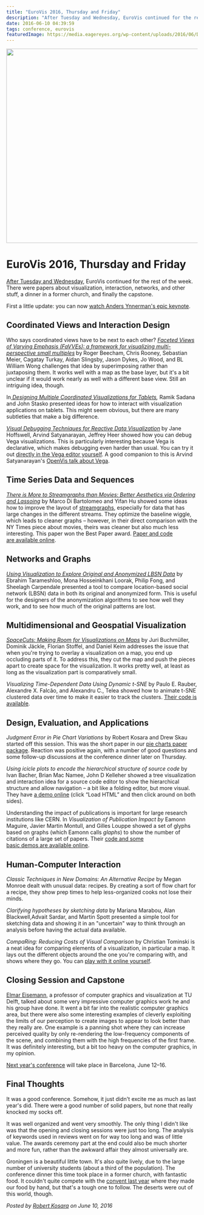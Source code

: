 ```yaml
---
title: "EuroVis 2016, Thursday and Friday"
description: "After Tuesday and Wednesday, EuroVis continued for the rest of the week. There were papers about visualization, interaction, networks, and other stuff, a dinner in a former church, and finally the capstone."
date: 2016-06-10 04:39:59
tags: conference, eurovis
featuredImage: https://media.eagereyes.org/wp-content/uploads/2016/06/DSCF2799.jpg
---
```


<p align="center"><img src="https://media.eagereyes.org/wp-content/uploads/2016/06/DSCF2799.jpg" width="825" height="510" /></p>

# EuroVis 2016, Thursday and Friday

<a href="https://eagereyes.org/blog/2016/eurovis-2016-tuesday-and-wednesday">After Tuesday and Wednesday</a>, EuroVis continued for the rest of the week. There were papers about visualization, interaction, networks, and other stuff, a dinner in a former church, and finally the capstone. 

<b></b>First a little update: you can now <a href="https://vimeo.com/groups/383543/videos/169967499">watch Anders Ynnerman's epic keynote</a>.

## Coordinated Views and Interaction Design

Who says coordinated views have to be next to each other? <a href="http://www.gicentre.net/favves"><i>Faceted Views of Varying Emphasis (FaVVEs): a framework for visualizing multi-perspective small multiples</i></a><b> </b>by<b> </b>Roger Beecham, Chris Rooney, Sebastian Meier, Cagatay Turkay, Aidan Slingsby, Jason Dykes, Jo Wood, and BL William Wong challenges that idea by superimposing rather than juxtaposing them. It works well with a map as the base layer, but it's a bit unclear if it would work nearly as well with a different base view. Still an intriguing idea, though.

<i></i>In<i><a href="http://www.cc.gatech.edu/gvu/ii/touch/"> Designing Multiple Coordinated Visualizations for Tablets</a>,</i> Ramik Sadana and John Stasko presented ideas for how to interact with visualization applications on tablets. This might seem obvious, but there are many subtleties that make a big difference.

<a href="https://idl.cs.washington.edu/papers/vega-debugging"><i>Visual Debugging Techniques for Reactive Data Visualization</i></a><b> </b>by Jane Hoffswell, Arvind Satyanarayan, Jeffrey Heer showed how you can debug Vega visualizations. This is particularly interesting because Vega is declarative, which makes debugging even harder than usual. You can try it out <a href="http://vega.github.io/vega-editor">directly in the Vega editor yourself</a>. A good companion to this is Arvind Satyanarayan's <a href="https://youtu.be/Y8Fp9z-9DWc">OpenVis talk about Vega</a>.

## <b>Time Series Data and Sequences</b>

<i></i><a href="http://yifanhu.net/PUB/StreamGraph.pdf"><i>There is More to Streamgraphs than Movies: Better Aesthetics via Ordering and Lassoing</i></a> by Marco Di Bartolomeo and Yifan Hu showed some ideas how to improve the layout of <a href="http://leebyron.com/streamgraph/">streamgraphs</a>, especially for data that has large changes in the different streams. They optimize the baseline wiggle, which leads to cleaner graphs – however, in their direct comparison with the NY Times piece about movies, theirs was cleaner but also much less interesting. This paper won the Best Paper award. <a href="https://streamgraphs.github.io/index.html">Paper and code are available online</a>.

## <b>Networks and Graphs</b>

<a href="http://innovis.cpsc.ucalgary.ca/Publications/_GSUViz2016"><i>Using Visualization to Explore Original and Anonymized LBSN Data</i></a> by<b> </b>Ebrahim Tarameshloo, Mona Hosseinkhani Loorak, Philip Fong, and Sheelagh Carpendale presented a tool to compare location-based social network (LBSN) data in both its original and anonymized form. This is useful for the designers of the anonymization algorithms to see how well they work, and to see how much of the original patterns are lost.

## <b>Multidimensional and Geospatial Visualization</b>

<a href="https://bib.dbvis.de/publications/details/668"><i>SpaceCuts: Making Room for Visualizations on Maps</i></a> by Juri Buchmüller, Dominik Jäckle, Florian Stoffel, and Daniel Keim addresses the issue that when you're trying to overlay a visualization on a map, you end up occluding parts of it. To address this, they cut the map and push the pieces apart to create space for the visualization. It works pretty well, at least as long as the visualization part is comparatively small.

<i>Visualizing Time-Dependent Data Using Dynamic t-SNE</i> by Paulo E. Rauber, Alexandre X. Falcão, and Alexandru C., Telea showed how to animate t-SNE clustered data over time to make it easier to track the clusters. <a href="https://github.com/paulorauber/thesne">Their code is available</a>.

## <b>Design, Evaluation, and Applications</b>

<i>Judgment Error in Pie Chart Variations</i> by Robert Kosara and Drew Skau started off this session. This was the short paper in our <a href="https://eagereyes.org/papers/a-pair-of-pie-chart-papers">pie charts paper package</a>. Reaction was positive again, with a number of good questions and some follow-up discussions at the conference dinner later on Thursday.

<i>Using icicle plots to encode the hierarchical structure of source code </i>by Ivan Bacher, Brian Mac Namee, John D Kelleher showed a tree visualization and interaction idea for a source code editor to show the hierarchical structure and allow navigation – a bit like a folding editor, but more visual. They have <a href="https://dl.dropboxusercontent.com/spa/96msnpkocwnj21h/p-001/public/index.html">a demo online</a> (click “Load HTML” and then click around on both sides).

Understanding the impact of publications is important for large research institutions like CERN. In<i> Visualization of Publication Impact by </i>Eamonn Maguire, Javier Martin Montull, and Gilles Louppe showed a set of glyphs based on graphs (which Eamonn calls <i>glaphs</i>) to show the number of citations of a large set of papers. Their <a href="http://inspirehep.github.io/impact-graphs/">code and some basic demos are available online</a>.

## <i></i>Human-Computer Interaction

<em>Classic Techniques in New Domains: An Alternative Recipe</em> by Megan Monroe dealt with unusual data: recipes. By creating a sort of flow chart for a recipe, they show prep times to help less-organized cooks not lose their minds.

<em>Clarifying hypotheses by sketching data</em> by Mariana Marabou, Alan Blackwell,Advait Sardar, and Martin Spott presented a simple tool for sketching data and showing it in an "uncertain" way to think through an analysis before having the actual data available.

<em>CompaRing: Reducing Costs of Visual Comparison</em> by Christian Tominski is a neat idea for comparing elements of a visualization, in particular a map. It lays out the different objects around the one you're comparing with, and shows where they go. You can <a href="http://www.informatik.uni-rostock.de/~ct/software/CompaRing/">play with it online yourself</a>.

## Closing Session and Capstone

<a href="http://graphics.tudelft.nl/~eisemann/">Elmar Eisemann</a>, a professor of computer graphics and visualization at TU Delft, talked about some very impressive computer graphics work he and his group have done. It went a bit far into the realistic computer graphics area, but there were also some interesting examples of cleverly exploiting the limits of our perception to create images to appear to look better than they really are. One example is a panning shot where they can increase perceived quality by only re-rendering the low-frequency components of the scene, and combining them with the high frequencies of the first frame. It was definitely interesting, but a bit too heavy on the computer graphics, in my opinion.

<a href="http://eurovis2017.virvig.es">Next year's conference</a> will take place in Barcelona, June 12–16.

## Final Thoughts

It was a good conference. Somehow, it just didn't excite me as much as last year's did. There were a good number of solid papers, but none that really knocked my socks off.

It was well organized and went very smoothly. The only thing I didn't like was that the opening and closing sessions were just too long. The analysis of keywords used in reviews went on for way too long and was of little value. The awards ceremony part at the end could also be much shorter and more fun, rather than the awkward affair they almost universally are.

Groningen is a beautiful little town. It's also quite lively, due to the large number of university students (about a third of the population). The conference dinner this time took place in a former church, with fantastic food. It couldn't quite compete with the <a href="https://eagereyes.org/blog/2015/report-eurovis-2015">convent last year</a> where they made our food by hand, but that's a tough one to follow. The deserts were out of this world, though.


_Posted by <a href="/about">Robert Kosara</a> on June 10, 2016_


